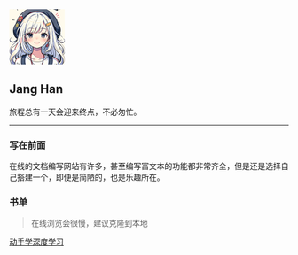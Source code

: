 <link rel="icon" href="../img/1310739.jpg" sizes="16x16" />
<link rel="stylesheet" href="../css/public_catalog.css" />
<div class="container">
      <nav>
        <img src="../img/logo.jpg" alt="头像" />
        <h1 class="logo">Jang Han</h1>
        <p>旅程总有一天会迎来终点，不必匆忙。</p>
      </nav>
</div>



----------------------------

### 写在前面

在线的文档编写网站有许多，甚至编写富文本的功能都非常齐全，但是还是选择自己搭建一个，即便是简陋的，也是乐趣所在。

### 书单
> 在线浏览会很慢，建议克隆到本地
<div class='book'>
<a href="./pdfview.html?pdf=d2l-zh-pytorch.pdf">动手学深度学习</a>
<div>